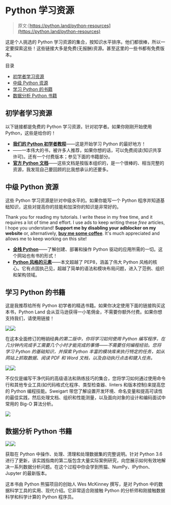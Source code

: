 # Python 学习资源

> 原文:[https://python.land/python-resources](https://python.land/python-resources)

这是个人挑选的 Python 学习资源的集合，按知识水平排序。他们都很棒，所以一定要探索这些！这些链接大多是免费(无报酬)资源。甚至这里的一些书都有免费版本。

目录



*   [初学者学习资源](#Beginner_learning_resources "Beginner learning resources")
*   [中级 Python 资源](#Intermediate_level_Python_resources "Intermediate level Python resources")
*   [学习 Python 的书籍](#Books_for_learning_Python "Books for learning Python")
*   [数据分析 Python 书籍](#Data_Analysis_Python_books "Data Analysis Python books")



## 初学者学习资源

以下链接都是免费的 Python 学习资源，针对初学者。如果你刚刚开始使用 Python，这些是给你的！

*   [**我们的 Python 初学者教程**](https://python.land/python-tutorial)——这是开始学习 Python 的最好地方！
*   ——一本伟大的书，被许多人推荐，如果你想的话，可以免费阅读(知识共享许可)。还有一个付费版本；参见下面的书籍部分。
*   **[官方 Python 文档](https://docs.python.org/3/)**——这些文档是按版本组织的，是一个很棒的、相当完整的资源，我发现自己要回顾的比我想承认的还要多。

## 中级 Python 资源

这些 Python 学习资源是针对中级水平的。如果你能写一个 Python 程序并知道基础知识，这些对提高你的技能和加深你的知识是非常好的。

Thank you for reading my tutorials. I write these in my free time, and it requires a lot of time and effort. I use ads to keep writing these *free* articles, I hope you understand! **Support me by disabling your adblocker on my website** or, alternatively, **[buy me some coffee](https://www.buymeacoffee.com/pythonland)**. It's much appreciated and allows me to keep working on this site!

*   [**全栈 Python**](https://www.fullstackpython.com/)——了解创建、部署和操作 Python 驱动的应用所需的一切。这个网站也有书的形式！
*   [**Python 风格的元素**](https://github.com/amontalenti/elements-of-python-style)——本文超越了 PEP8，涵盖了伟大 Python 风格的核心。它有点固执己见，超越了简单的语法和模块布局问题，进入了范例、组织和架构领域。

## 学习 Python 的书籍

这是我推荐给所有 Python 初学者的精选书籍。如果你决定使用下面的链接购买这本书，Python Land 会从亚马逊获得一小笔佣金，不需要你额外付费。如果你想支持我们，请使用链接！

[![](img/522857ad9bf49d46c75df35a62325216.png)](https://www.amazon.com/gp/product/1593279922/ref=as_li_tl?ie=UTF8&camp=1789&creative=9325&creativeASIN=1593279922&linkCode=as2&tag=pythonland-20&linkId=d3b42d9c4852f43708cbca99bf3a1910)![](img/c06e31854c813c2f8c1aa9b725c486ed.png)

在这本全面修订的畅销经典*的第二版中，你将学习如何使用 Python 编写程序，在几分钟内完成手工需要几个小时才能完成的事情——不需要任何编程经验。您将学习 Python 的基础知识，并探索 Python 丰富的模块库来执行特定的任务，如从网站上抓取数据、阅读 PDF 和 Word 文档，以及自动执行点击和键入任务。*

[![](img/a4bdac663979deb4221ae8f11fe2ca09.png)](https://www.amazon.com/gp/product/1593279663/ref=as_li_tl?ie=UTF8&camp=1789&creative=9325&creativeASIN=1593279663&linkCode=as2&tag=pythonland-20&linkId=88369e6a86d6d5d803d395551e28afd4)![](img/c9afddc51726fcfaa9f70dde82d4c487.png)

不仅仅是编写干净代码的高级语法和熟练技巧的集合，您将学习如何通过使用命令行和其他专业工具(如代码格式化程序、类型检查器、linters 和版本控制)来提高您的 Python 编程技能。Sweigart 带您了解设置开发环境、命名变量和提高可读性的最佳实践，然后处理文档、组织和性能测量，以及面向对象的设计和编码面试中常用的 Big-O 算法分析。

![](img/7678a4161b80a0ce40c240ccf5b12357.png)

## 数据分析 Python 书籍

[![](img/1ddd65cfbfda528c6378704be07c086f.png)](https://www.amazon.com/gp/product/1491957662/ref=as_li_tl?ie=UTF8&camp=1789&creative=9325&creativeASIN=1491957662&linkCode=as2&tag=pythonland-20&linkId=a660252fe97eca7260fd7ea8f933c068)![](img/7678a4161b80a0ce40c240ccf5b12357.png)

获取在 Python 中操作、处理、清理和处理数据集的完整说明。针对 Python 3.6 进行了更新，该实践指南的第二版包含大量实际案例研究，向您展示如何有效地解决一系列数据分析问题。在这个过程中你会学到熊猫、NumPy、IPython、Jupyter 的最新版本。

这本书由 Python 熊猫项目的创始人 Wes McKinney 撰写，是对 Python 中的数据科学工具的实用、现代介绍。它非常适合刚接触 Python 的分析师和刚接触数据科学和科学计算的 Python 程序员。